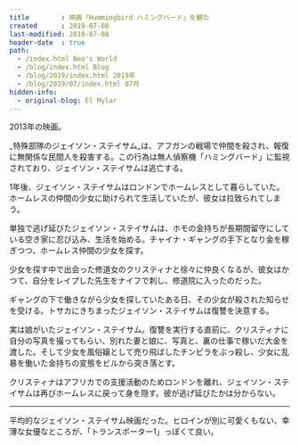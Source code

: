 ```yaml
---
title        : 映画「Hummingbird ハミングバード」を観た
created      : 2019-07-08
last-modified: 2019-07-08
header-date  : true
path:
  - /index.html Neo's World
  - /blog/index.html Blog
  - /blog/2019/index.html 2019年
  - /blog/2019/07/index.html 07月
hidden-info:
  - original-blog: El Mylar
---
```


2013年の映画。

_特殊部隊のジェイソン・ステイサム_は、アフガンの戦場で仲間を殺され、報復に無関係な民間人を殺害する。この行為は無人偵察機「ハミングバード」に監視されており、ジェイソン・ステイサムは逃亡する。

1年後、ジェイソン・ステイサムはロンドンでホームレスとして暮らしていた。ホームレスの仲間の少女に助けられて生活していたが、彼女は拉致られてしまう。

単独で逃げ延びたジェイソン・ステイサムは、ホモの金持ちが長期間留守にしている空き家に忍び込み、生活を始める。チャイナ・ギャングの手下となり金を稼ぎつつ、ホームレス仲間の少女を探す。

少女を探す中で出会った修道女のクリスティナと徐々に仲良くなるが、彼女はかつて、自分をレイプした先生をナイフで刺し、修道院に入ったのだった。

ギャングの下で働きながら少女を探していたある日、その少女が殺された知らせを受ける。トサカにきちまったジェイソン・ステイサムは復讐を決意する。

実は娘がいたジェイソン・ステイサム。復讐を実行する直前に、クリスティナに自分の写真を撮ってもらい、別れた妻と娘に、写真と、裏の仕事で稼いだ大金を渡した。そして少女を風俗嬢として売り飛ばしたチンピラをぶっ殺し、少女に乱暴を働いた金持ちの変態をビルから突き落とす。

クリスティナはアフリカでの支援活動のためロンドンを離れ、ジェイソン・ステイサムは再びホームレスに戻って身を隠す。彼が逃げ延びたかは分からない。

---

平均的なジェイソン・ステイサム映画だった。ヒロインが別に可愛くもない、幸薄な女優なところが、「トランスポーター1」っぽくて良い。
